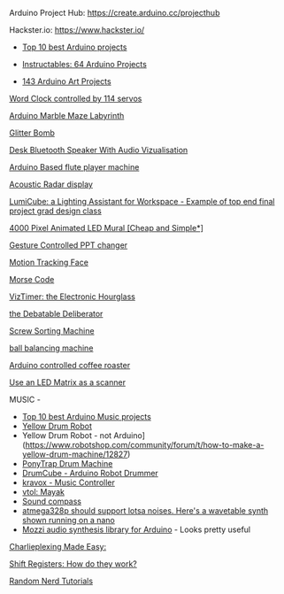 Arduino Project Hub: <https://create.arduino.cc/projecthub>

Hackster.io: <https://www.hackster.io/>  




 - [Top 10 best Arduino projects](https://www.youtube.com/watch?v=39YUvCqxPSs)

 - [Instructables: 64 Arduino Projects](https://www.instructables.com/id/Arduino-Projects/?utm_source=newsletter&utm_medium=email)

 - [143 Arduino Art Projects](https://create.arduino.cc/projecthub/projects/tags/art)

[Word Clock controlled by 114 servos](https://www.instructables.com/id/Word-Clock-Controlled-by-114-Servos/)

[Arduino Marble Maze Labyrinth](https://www.instructables.com/id/Arduino-Marble-Maze-Labyrinth/?utm_source=newsletter&utm_medium=email)

[Glitter Bomb](https://www.youtube.com/watch?v=xoxhDk-hwuo)

[Desk Bluetooth Speaker With Audio Vizualisation](https://www.instructables.com/id/Desk-Bluetooth-Speaker-With-Audio-Visualisation-To/?utm_source=newsletter&utm_medium=email)

[Arduino Based flute player machine](https://www.instructables.com/id/Arduino-Based-Flute-Player-Machine/?utm_source=newsletter&utm_medium=email)

[Acoustic Radar display](https://www.instructables.com/id/Acoustic-Radar-Display/?utm_source=newsletter&utm_medium=email)

[LumiCube: a Lighting Assistant for Workspace - Example of top end final project grad design class](https://www.instructables.com/id/LumiCube-a-Lighting-Assistant-for-Workspace/)

[4000 Pixel Animated LED Mural [Cheap and Simple*]](https://www.instructables.com/id/4000-Pixel-Animated-LED-Mural-Cheap-and-Simple/)

[Gesture Controlled PPT changer](https://www.instructables.com/id/Gesture-Controlled-PPT-Changer/?utm_source=newsletter&utm_medium=email)

[Motion Tracking Face](https://www.instructables.com/id/Motion-Tracking-Face/)

[Morse Code](http://www.instructables.com/id/Arduino-Morse-Code-1/)

[VizTimer: the Electronic Hourglass](https://www.instructables.com/id/VizTimer-the-Electronic-Hourglass/?utm_source=newsletter&utm_medium=email)

[the Debatable Deliberator](https://www.instructables.com/id/The-Debatable-Deliberator/)

[Screw Sorting Machine](https://www.instructables.com/id/Screw-Sorting-Machine/)

[ball balancing machine](https://www.instructables.com/id/Ball-Balancing-PID-System/)

[Arduino controlled coffee roaster](https://www.instructables.com/id/Arduino-controlled-DIY-Coffee-Roaster/)

[Use an LED Matrix as a scanner](https://www.instructables.com/id/Using-a-LED-Matrix-As-a-Scanner/?utm_source=newsletter&utm_medium=email)






MUSIC -
- [Top 10 best Arduino Music projects](https://www.youtube.com/watch?v=39YUvCqxPSs)
- [Yellow Drum Robot](https://www.robotshop.com/community/robots/show/yellow-drum-machine)
- Yellow Drum Robot - not Arduino](https://www.robotshop.com/community/forum/t/how-to-make-a-yellow-drum-machine/12827)
- [PonyTrap Drum Machine](https://makezine.com/projects/make-robotic-drum-using-arduino-uno/)
- [DrumCube - Arduino Robot Drummer](https://www.instructables.com/id/DrumCube-an-Arduino-Robot-Drummer/)
- [kravox - Music Controller](https://www.youtube.com/watch?v=TqVoGDyDfKg&feature=youtu.be)
- [vtol: Mayak](https://create.arduino.cc/projecthub/vtol/vtol-mayak-c05f3e?ref=tag&ref_id=art&offset=39)
- [Sound compass](https://create.arduino.cc/projecthub/touchmysound/automatizing-percussion-with-solenoids-the-sound-compass-ce30b5?ref=tag&ref_id=art&offset=46)
- [atmega328p should support lotsa noises. Here's a wavetable synth shown running on a nano](https://makezine.com/projects/make-35/advanced-arduino-sound-synthesis/)
- [Mozzi audio synthesis library for Arduino](https://sensorium.github.io/Mozzi/) - Looks pretty useful




[Charlieplexing Made Easy:](https://www.instructables.com/id/Charlieplexing-Made-Easy-and-What-It-Even-Means/?utm_source=newsletter&utm_medium=email)

[Shift Registers: How do they work?](https://www.instructables.com/id/Shift-Registers-How-Do-They-Work/?utm_source=newsletter&utm_medium=email)

[Random Nerd Tutorials](https://RandomNerdTutorials.com/projects)
